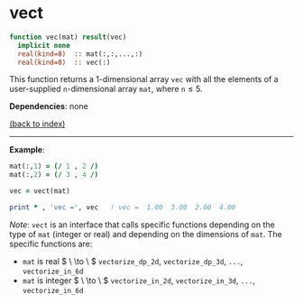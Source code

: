 # vect

```fortran
function vec(mat) result(vec)
  implicit none
  real(kind=8)  :: mat(:,:,...,:)
  real(kind=8)  :: vec(:)
```

This function returns a 1-dimensional array ```vec``` with all the elements of a user-supplied ```n```-dimensional array ```mat```, where ```n```$\leq5$.

**Dependencies**: none

[(back to index)](../index.md)

---

**Example**:

```fortran
mat(:,1) = (/ 1 , 2 /)
mat(:,2) = (/ 3 , 4 /)

vec = vect(mat)

print * , 'vec =', vec   ! vec =  1.00  3.00  2.00  4.00
```

_Note_: ```vect``` is an interface that calls specific functions depending on the type of ```mat``` (integer or real) and depending on the dimensions of ```mat```. The specific functions are:
- ```mat``` is real $ \ \to \ $ ```vectorize_dp_2d```, ```vectorize_dp_3d```, ```...```, ```vectorize_in_6d```
- ```mat``` is integer $ \ \to \ $ ```vectorize_in_2d```, ```vectorize_in_3d```, ```...```, ```vectorize_in_6d```


